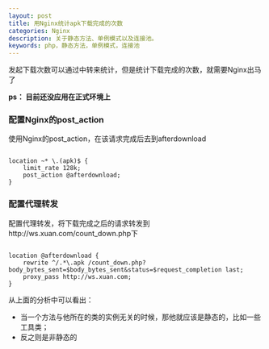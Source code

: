 ```yaml
---
layout: post
title: 用Nginx统计apk下载完成的次数
categories: Nginx
description: 关于静态方法、单例模式以及连接池。
keywords: php，静态方法，单例模式，连接池
---
```


发起下载次数可以通过中转来统计，但是统计下载完成的次数，就需要Nginx出马了

**ps： 目前还没应用在正式环境上**



### 配置Nginx的post_action

使用Nginx的post_action，在该请求完成后去到afterdownload

```

location ~* \.(apk)$ {
    limit_rate 128k;
    post_action @afterdownload;
}

```


### 配置代理转发

配置代理转发，将下载完成之后的请求转发到http://ws.xuan.com/count_down.php下

```

location @afterdownload {
    rewrite ^/.*\.apk /count_down.php?body_bytes_sent=$body_bytes_sent&status=$request_completion last;
    proxy_pass http://ws.xuan.com;
}

```


从上面的分析中可以看出：

- 当一个方法与他所在的类的实例无关的时候，那他就应该是静态的，比如一些工具类；
- 反之则是非静态的








